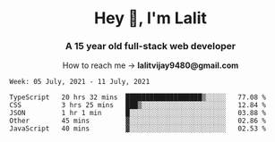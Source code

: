 <h1 align="center">Hey 👋, I'm Lalit</h1>
<h3 align="center">A 15 year old full-stack web developer</h3>

<p align="center">How to reach me → <strong>lalitvijay9480@gmail.com</strong></p>

<!--START_SECTION:waka-->
```text
Week: 05 July, 2021 - 11 July, 2021

TypeScript   20 hrs 32 mins  ███████████████████▒░░░░░   77.08 % 
CSS          3 hrs 25 mins   ███▒░░░░░░░░░░░░░░░░░░░░░   12.84 % 
JSON         1 hr 1 min      █░░░░░░░░░░░░░░░░░░░░░░░░   03.88 % 
Other        45 mins         ▓░░░░░░░░░░░░░░░░░░░░░░░░   02.86 % 
JavaScript   40 mins         ▓░░░░░░░░░░░░░░░░░░░░░░░░   02.53 % 
```
<!--END_SECTION:waka-->
